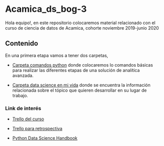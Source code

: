 # Acamica_ds_bog-3

Hola equipo!, en este repositorio colocaremos material relacionado con el curso de ciencia de datos de Acamica, cohorte noviembre 2019-junio 2020

## Contenido
En una primera etapa vamos a tener dos carpetas,

* [Carpeta comandos python](https://github.com/jcombari/Acamica_ds_bog-3/tree/master/base_comandos_python) donde colocaremos lo comandos básicas para realizar las diferentes etapas de una solución de analítica avanzada.

* [Carpeta data science en mi  vida](https://github.com/jcombari/Acamica_ds_bog-3/tree/master/DataScience_en_mi_vida) donde se encuentra la información relacionada sobre el tópico que quieren desarrollar en su lugar de trabajo.

### Link de interés

* [Trello del curso](https://trello.com/b/fIrzTQYy/ds-bog-3)

* [Trello para retrospectiva](https://trello.com/b/2XRDFcsM/clase-35-retrods3-bogota)

* [Python Data Science Handbook](https://github.com/jakevdp/PythonDataScienceHandbook)
